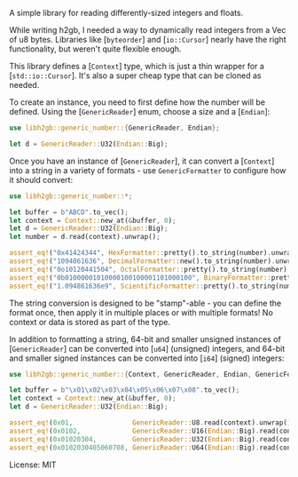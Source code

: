 A simple library for reading differently-sized integers and floats.

While writing h2gb, I needed a way to dynamically read integers from a
Vec of u8 bytes. Libraries like [`byteorder`] and [`io::Cursor`] nearly
have the right functionality, but weren't quite flexible enough.

This library defines a [`Context`] type, which is just a thin wrapper for a
[`std::io::Cursor`]. It's also a super cheap type that can be cloned as
needed.

To create an instance, you need to first define how the number will be
defined. Using the [`GenericReader`] enum, choose a size and a
[`Endian`]:

```rust
use libh2gb::generic_number::{GenericReader, Endian};

let d = GenericReader::U32(Endian::Big);
```

Once you have an instance of [`GenericReader`], it can convert a
[`Context`] into a string in a variety of formats - use `GenericFormatter` to
configure how it should convert:

```rust
use libh2gb::generic_number::*;

let buffer = b"ABCD".to_vec();
let context = Context::new_at(&buffer, 0);
let d = GenericReader::U32(Endian::Big);
let number = d.read(context).unwrap();

assert_eq!("0x41424344", HexFormatter::pretty().to_string(number).unwrap());
assert_eq!("1094861636", DecimalFormatter::new().to_string(number).unwrap());
assert_eq!("0o10120441504", OctalFormatter::pretty().to_string(number).unwrap());
assert_eq!("0b01000001010000100100001101000100", BinaryFormatter::pretty().to_string(number).unwrap());
assert_eq!("1.094861636e9", ScientificFormatter::pretty().to_string(number).unwrap());
```

The string conversion is designed to be "stamp"-able - you can define the
format once, then apply it in multiple places or with multiple formats! No
context or data is stored as part of the type.

In addition to formatting a string, 64-bit and smaller unsigned instances
of [`GenericReader`] can be converted into [`u64`] (unsigned) integers, and
64-bit and smaller signed instances can be converted into [`i64`] (signed)
integers:

```rust
use libh2gb::generic_number::{Context, GenericReader, Endian, GenericFormatter, HexFormatter, BinaryFormatter, ScientificFormatter};

let buffer = b"\x01\x02\x03\x04\x05\x06\x07\x08".to_vec();
let context = Context::new_at(&buffer, 0);
let d = GenericReader::U32(Endian::Big);

assert_eq!(0x01,               GenericReader::U8.read(context).unwrap().as_u64().unwrap());
assert_eq!(0x0102,             GenericReader::U16(Endian::Big).read(context).unwrap().as_u64().unwrap());
assert_eq!(0x01020304,         GenericReader::U32(Endian::Big).read(context).unwrap().as_u64().unwrap());
assert_eq!(0x0102030405060708, GenericReader::U64(Endian::Big).read(context).unwrap().as_u64().unwrap());
```

License: MIT
